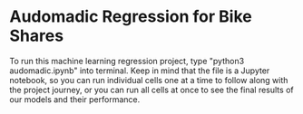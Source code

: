 # Audomadic Regression for Bike Shares
To run this machine learning regression project, type "python3 audomadic.ipynb" into terminal. Keep in mind that the file is a Jupyter notebook, so you can run individual cells one at a time to follow along with the project journey, or you can run all cells at once to see the final results of our models and their performance.
